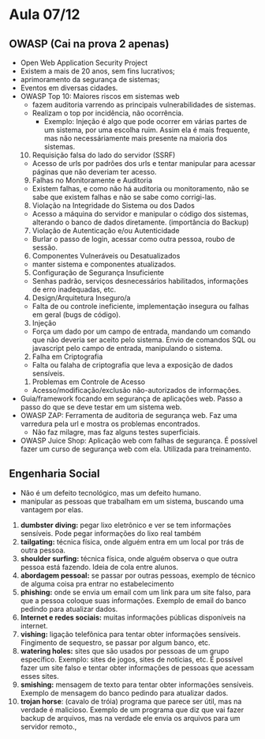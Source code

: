 # Aula 07/12

## OWASP (Cai na prova 2 apenas)
- Open Web Application Security Project
- Existem a mais de 20 anos, sem fins lucrativos;
- aprimoramento da segurança de sistemas;
- Eventos em diversas cidades.
- OWASP Top 10: Maiores riscos em sistemas web
  - fazem auditoria varrendo as principais vulnerabilidades de sistemas.
  - Realizam o top por incidência, não ocorrência.
    - Exemplo: Injeção é algo que pode ocorrer em várias partes de um sistema, por uma escolha ruim. Assim ela é mais frequente, mas não necessáriamente mais presente na maioria dos sistemas.
  10. Requisição falsa do lado do servidor (SSRF)
    - Acesso de urls por padrões dos urls e tentar manipular para acessar páginas que não deveriam ter acesso.
  9. Falhas no Monitoramente e Auditoria
    - Existem falhas, e como não há auditoria ou monitoramento, não se sabe que existem falhas e não se sabe como corrigi-las.
  8. Violação na Integridade do Sistema ou dos Dados
    - Acesso a máquina do servidor e manipular o código dos sistemas, alterando o banco de dados diretamente. (importância do Backup)
  7. Violação de Autenticação e/ou Autenticidade
    - Burlar o passo de login, acessar como outra pessoa, roubo de sessão.
  6. Componentes Vulneráveis ou Desatualizados
    - manter sistema e componentes atualizados.
  5. Configuração de Segurança Insuficiente
    - Senhas padrão, serviços desnecessários habilitados, informações de erro inadequadas, etc.
  4. Design/Arquitetura Inseguro/a
    - Falta de ou controle ineficiente, implementação insegura ou falhas em geral (bugs de código).
  3. Injeção
    - Força um dado por um campo de entrada, mandando um comando que não deveria ser aceito pelo sistema. Envio de comandos SQL ou javascript pelo campo de entrada, manipulando o sistema.
  2. Falha em Criptografia
    - Falta ou falaha de criptografia que leva a exposição de dados sensíveis.
  1. Problemas em Controle de Acesso
    - Acesso/modificação/exclusão não-autorizados de informações.
- Guia/framework focando em segurança de aplicações web. Passo a passo do que se deve testar em um sistema web.
- OWASP ZAP: Ferramenta de auditoria de segurança web. Faz uma varredura pela url e mostra os problemas encontrados.
  - Não faz milagre, mas faz alguns testes superficiais.
- OWASP Juice Shop: Aplicação web com falhas de segurança. É possível fazer um curso de segurança web com ela. Utilizada para treinamento.

## Engenharia Social
- Não é um defeito tecnológico, mas um defeito humano.
- manipular as pessoas que trabalham em um sistema, buscando uma vantagem por elas.
1. **dumbster diving:** pegar lixo eletrônico e ver se tem informações sensíveis. Pode pegar informações do lixo real também
2. **tailgating:** técnica física, onde alguém entra em um local por trás de outra pessoa.
3. **shoulder surfing:** técnica física, onde alguém observa o que outra pessoa está fazendo. Ideia de cola entre alunos.
4. **abordagem pessoal:** se passar por outras pessoas, exemplo de técnico de alguma coisa pra entrar no estabelecimento
5. **phishing:** onde se envia um email com um link para um site falso, para que a pessoa coloque suas informações. Exemplo de email do banco pedindo para atualizar dados.
6. **Internet e redes sociais:** muitas informações públicas disponíveis na internet.
7. **vishing:** ligação telefônica para tentar obter informações sensíveis. Fingimento de sequestro, se passar por algum banco, etc.
8. **watering holes:** sites que são usados por pessoas de um grupo específico. Exemplo: sites de jogos, sites de notícias, etc. É possível fazer um site falso e tentar obter informações de pessoas que acessam esses sites.
9. **smishing:** mensagem de texto para tentar obter informações sensíveis. Exemplo de mensagem do banco pedindo para atualizar dados.
10. **trojan horse**: (cavalo de tróia) programa que parece ser útil, mas na verdade é malicioso. Exemplo de um programa que diz que vai fazer backup de arquivos, mas na verdade ele envia os arquivos para um servidor remoto.,